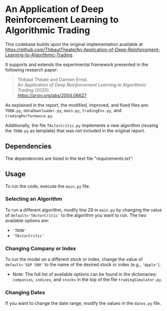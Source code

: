 # An Application of Deep Reinforcement Learning to Algorithmic Trading

This codebase builds upon the original implementation available at https://github.com/ThibautTheate/An-Application-of-Deep-Reinforcement-Learning-to-Algorithmic-Trading.

It supports and extends the experimental framework presented in the following research paper:

> Thibaut Théate and Damien Ernst.  
> *An Application of Deep Reinforcement Learning to Algorithmic Trading* (2020).  
> https://arxiv.org/abs/2004.06627

As explained in the report, the modified, improved, and fixed files are: `TDQN.py`, `dataDownloader.py`, `main.py`, `tradingEnv.py`, and `tradingPerformance.py`.

Additionally, the file `TActorCritic.py` implements a new algorithm (reusing the `TDQN.py` as template) that was not included in the original report.


## Dependencies

The dependencies are listed in the text file "requirements.txt":

## Usage

To run the code, execute the `main.py` file.

### Selecting an Algorithm 
To run a different algorithm, modify line 29 in `main.py` by changing the value of `default='TActorCritic'` to the algorithm you want to run. The two available options are:
- `'TDQN'`
- `'TActorCritic'`

### Changing Company or Index
To run the model on a different stock or index, change the value of `default='S&P 500'` to the name of the desired stock or index (e.g., `'Apple'`).

- Note: The full list of available options can be found in the dictionaries: `companies`, `indices`, and `stocks` in the top of the file `tradingSimulator.py`.

### Changing Dates
If you want to change the date range, modify the values in the `dates.py` file.
